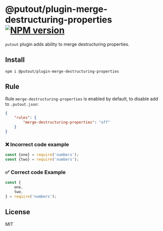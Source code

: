 # @putout/plugin-merge-destructuring-properties [![NPM version][NPMIMGURL]][NPMURL]

[NPMIMGURL]: https://img.shields.io/npm/v/@putout/plugin-merge-destructuring-properties.svg?style=flat&longCache=true
[NPMURL]: https://npmjs.org/package/@putout/plugin-merge-destructuring-properties"npm"

`putout` plugin adds ability to merge destructuring properties.

## Install

```
npm i @putout/plugin-merge-destructuring-properties
```

## Rule

Rule `merge-destructuring-properties` is enabled by default, to disable add to `.putout.json`:

```json
{
    "rules": {
        "merge-destructuring-properties": "off"
    }
}
```

### ❌ Incorrect code example

```js
const {one} = require('numbers');
const {two} = require('numbers');
```

### ✅ Correct code Example

```js
const {
    one,
    two,
} = require('numbers');
```

## License

MIT
